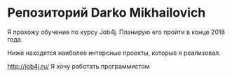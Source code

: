 ﻿# Репозиторий Darko Mikhailovich

Я прохожу обучение по курсу Job4j. Планирую его пройти в конце 2018 года.

Ниже находятся наиболее интерсные проекты, которые я реализовал.

http://job4j.ru/ Я хочу работать программистом